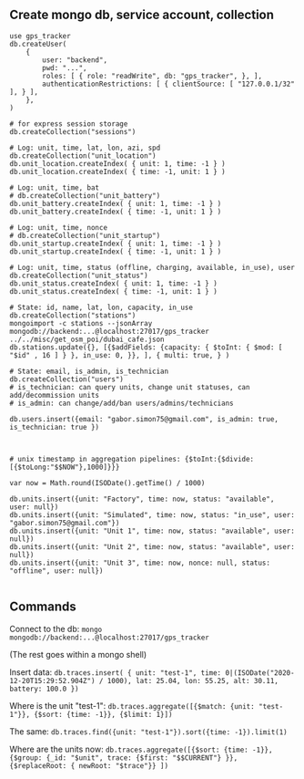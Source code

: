 
## Create mongo db, service account, collection

```
use gps_tracker
db.createUser(
    {
        user: "backend",
        pwd: "...",
        roles: [ { role: "readWrite", db: "gps_tracker", }, ],
        authenticationRestrictions: [ { clientSource: [ "127.0.0.1/32" ], } ],
    },
)

# for express session storage
db.createCollection("sessions")

# Log: unit, time, lat, lon, azi, spd
db.createCollection("unit_location")
db.unit_location.createIndex( { unit: 1, time: -1 } )
db.unit_location.createIndex( { time: -1, unit: 1 } )

# Log: unit, time, bat
# db.createCollection("unit_battery")
db.unit_battery.createIndex( { unit: 1, time: -1 } )
db.unit_battery.createIndex( { time: -1, unit: 1 } )

# Log: unit, time, nonce
# db.createCollection("unit_startup")
db.unit_startup.createIndex( { unit: 1, time: -1 } )
db.unit_startup.createIndex( { time: -1, unit: 1 } )

# Log: unit, time, status (offline, charging, available, in_use), user
db.createCollection("unit_status")
db.unit_status.createIndex( { unit: 1, time: -1 } )
db.unit_status.createIndex( { time: -1, unit: 1 } )

# State: id, name, lat, lon, capacity, in_use
db.createCollection("stations")
mongoimport -c stations --jsonArray mongodb://backend:...@localhost:27017/gps_tracker ../../misc/get_osm_poi/dubai_cafe.json
db.stations.update({}, [{$addFields: {capacity: { $toInt: { $mod: [ "$id" , 16 ] } }, in_use: 0, }}, ], { multi: true, } )

# State: email, is_admin, is_technician
db.createCollection("users")
# is_technician: can query units, change unit statuses, can add/decommission units
# is_admin: can change/add/ban users/admins/technicians

db.users.insert({email: "gabor.simon75@gmail.com", is_admin: true, is_technician: true })



# unix timestamp in aggregation pipelines: {$toInt:{$divide:[{$toLong:"$$NOW"},1000]}}}

var now = Math.round(ISODate().getTime() / 1000)

db.units.insert({unit: "Factory", time: now, status: "available", user: null})
db.units.insert({unit: "Simulated", time: now, status: "in_use", user: "gabor.simon75@gmail.com"})
db.units.insert({unit: "Unit 1", time: now, status: "available", user: null})
db.units.insert({unit: "Unit 2", time: now, status: "available", user: null})
db.units.insert({unit: "Unit 3", time: now, nonce: null, status: "offline", user: null})


```

## Commands

Connect to the db:
`mongo mongodb://backend:...@localhost:27017/gps_tracker`

(The rest goes within a mongo shell)

Insert data:
`db.traces.insert( { unit: "test-1", time: 0|(ISODate("2020-12-20T15:29:52.904Z") / 1000), lat: 25.04, lon: 55.25, alt: 30.11, battery: 100.0 })`

Where is the unit "test-1":
`db.traces.aggregate([{$match: {unit: "test-1"}}, {$sort: {time: -1}}, {$limit: 1}])`

The same:
`db.traces.find({unit: "test-1"}).sort({time: -1}).limit(1)`

Where are the units now:
`db.traces.aggregate([{$sort: {time: -1}}, {$group: {_id: "$unit", trace: {$first: "$$CURRENT"} }}, {$replaceRoot: { newRoot: "$trace"}} ])`








[//]: # ( vim: set sw=4 ts=4 et: )
